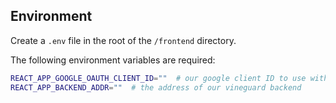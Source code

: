 ## Environment
Create a `.env` file in the root of the `/frontend` directory.

The following environment variables are required:
```bash
REACT_APP_GOOGLE_OAUTH_CLIENT_ID=""  # our google client ID to use with the google signin utility
REACT_APP_BACKEND_ADDR=""  # the address of our vineguard backend
```